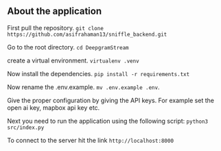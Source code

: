 ## About the application

First pull the repository. `git clone https://github.com/asifrahaman13/sniffle_backend.git`

Go to the root directory. `cd DeepgramStream`

create a virtual environment. `virtualenv .venv`

Now install the dependencies. `pip install -r requirements.txt`

Now rename the .env.example. `mv .env.example .env`. 

Give the proper configuration by giving the API keys. For example set the open ai key, mapbox api key etc.

Next you need to run the application using the following script: `python3  src/index.py`

To connect to the server hit the link `http://localhost:8000`